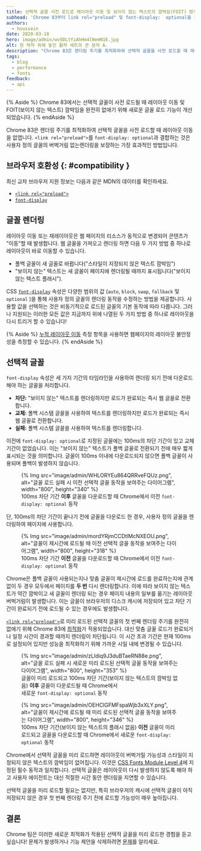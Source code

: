 ```yaml
---
title: 선택적 글꼴 사전 로드로 레이아웃 이동 및 보이지 않는 텍스트의 깜박임(FOIT) 방지
subhead: 'Chrome 83부터 link rel="preload" 및 font-display:  optional을 결합하여 레이아웃 버벅거림을 완전히 제거할 수 있습니다.'
authors:
  - houssein
date: 2020-03-18
hero: image/admin/wv5DLtYiAhHm4lNemN1E.jpg
alt: 흰 탁자 위에 놓인 활자 세트의 큰 문자 A.
description: "Chrome 83은 렌더링 주기를 최적화하여 선택적 글꼴을 사전 로드할 때 레이아웃 이동을 없앱니다. \n<link rel=\"preload\">를 font-display: optional과 결합하는 것은 사용자 정의 글꼴의 버벅거림 없는 렌더링을 보장하는 가장 효과적인 방법입니다."
tags:
  - blog
  - performance
  - fonts
feedback:
  - api
---
```


{% Aside %} Chrome 83에서는 선택적 글꼴이 사전 로드될 때 레이아웃 이동 및 FOIT(보이지 않는 텍스트) 깜박임을 완전히 없애기 위해 새로운 글꼴 로드 기능이 개선되었습니다. {% endAside %}

Chrome 83은 렌더링 주기를 최적화하여 선택적 글꼴을 사전 로드할 때 레이아웃 이동을 없앱니다. `<link rel="preload">`를 `font-display: optional`과 결합하는 것은 사용자 정의 글꼴의 버벅거림 없는렌더링을 보장하는 가장 효과적인 방법입니다.

## 브라우저 호환성 {: #compatibility }

최신 교차 브라우저 지원 정보는 다음과 같은 MDN의 데이터를 확인하세요.

- [`<link rel="preload">`](https://developer.mozilla.org/docs/Web/HTML/Preloading_content#Browser_compatibility)
- [`font-display`](https://developer.mozilla.org/docs/Web/CSS/@font-face/font-display#Browser_compatibility)

## 글꼴 렌더링

레이아웃 이동 또는 재레이아웃은 웹 페이지의 리소스가 동적으로 변경되어 콘텐츠가 "이동"할 때 발생합니다. 웹 글꼴을 가져오고 렌더링 하면 다음 두 가지 방법 중 하나로 레이아웃이 바로 이동할 수 있습니다.

- 폴백 글꼴이 새 글꼴로 바뀝니다("스타일이 지정되지 않은 텍스트 깜박임")
- "보이지 않는" 텍스트는 새 글꼴이 페이지에 렌더링될 때까지 표시됩니다("보이지 않는 텍스트 플래시").

CSS [`font-display`](https://font-display.glitch.me/) 속성은 다양한 범위의 값 (`auto`, `block`, `swap`, `fallback` 및 `optional` )을 통해 사용자 정의 글꼴의 렌더링 동작을 수정하는 방법을 제공합니다. 사용할 값을 선택하는 것은 비동기적으로 로드된 글꼴의 기본 동작에 따라 다릅니다. 그러나 지원되는 이러한 모든 값은 지금까지 위에 나열된 두 가지 방법 중 하나로 레이아웃을 다시 트리거 할 수 있습니다!

{% Aside %} [누적 레이아웃 이동](/cls/) 측정 항목을 사용하면 웹페이지의 레이아웃 불안정성을 측정할 수 있습니다. {% endAside %}

## 선택적 글꼴

`font-display` 속성은 세 가지 기간의 타임라인을 사용하여 렌더링 되기 전에 다운로드해야 하는 글꼴을 처리합니다.

- **차단:** "보이지 않는" 텍스트를 렌더링하지만 로드가 완료되는 즉시 웹 글꼴로 전환합니다.
- **교체:** 폴백 시스템 글꼴을 사용하여 텍스트를 렌더링하지만 로드가 완료되는 즉시 웹 글꼴로 전환합니다.
- **실패:** 폴백 시스템 글꼴을 사용하여 텍스트를 렌더링합니다.

이전에 `font-display: optional`로 지정된 글꼴에는 100ms의 차단 기간이 있고 교체 기간이 없었습니다. 이는 "보이지 않는" 텍스트가 폴백 글꼴로 전환되기 전에 매우 짧게 표시되는 것을 의미합니다. 글꼴이 100ms 이내에 다운로드되지 않으면 폴백 글꼴이 사용되며 폴백이 발생하지 않습니다.

<figure class="w-figure">{% Img src="image/admin/WHLORYEu864QRRveFQUz.png", alt="글꼴 로드 실패 시 이전 선택적 글꼴 동작을 보여주는 다이어그램", width="800", height="340" %}<figcaption class="w-figcaption"> 100ms 차단 기간 <b>이후</b> 글꼴을 다운로드할 때 Chrome에서 이전 <code>font-display: optional</code> 동작 </figcaption></figure>

단, 100ms의 차단 기간이 끝나기 전에 글꼴을 다운로드 한 경우, 사용자 정의 글꼴을 렌더링하여 페이지에 사용합니다.

<figure class="w-figure">{% Img src="image/admin/mordYRjmCCDtlMcNXEOU.png", alt="글꼴이 제시간에 로드될 때 이전 선택적 글꼴 동작을 보여주는 다이어그램", width="800", height="318" %}<figcaption class="w-figcaption"> 100ms 차단 기간 <b>이전</b> 글꼴을 다운로드할 때 Chrome에서 이전 <code>font-display: optional</code> 동작</figcaption></figure>

Chrome은 폴백 글꼴이 사용되는지나 맞춤 글꼴이 제시간에 로드를 완료하는지에 관계없이 두 경우 모두에서 페이지를 **두 번** 다시 렌더링합니다. 이에 따라 보이지 않는 텍스트가 약간 깜박이고 새 글꼴이 렌더링 되는 경우 페이지 내용의 일부를 옮기는 레이아웃 버벅거림이 발생합니다. 이는 글꼴이 브라우저의 디스크 캐시에 저장되어 있고 차단 기간이 완료되기 전에 로드될 수 있는 경우에도 발생합니다.

[`<link rel="preload'>`](/codelab-preload-web-fonts/)로 미리 로드된 선택적 글꼴의 첫 번째 렌더링 주기를 완전히 없애기 위해 Chrome 83에 [최적화](https://bugs.chromium.org/p/chromium/issues/detail?id=1040632)가 적용되었습니다. 대신 맞춤 글꼴 로드가 완료되거나 일정 시간이 경과할 때까지 렌더링이 차단됩니다. 이 시간 초과 기간은 현재 100ms로 설정되어 있지만 성능을 최적화하기 위해 가까운 시일 내에 변경될 수 있습니다.

<figure class="w-figure">{% Img src="image/admin/zLldiq9J3duBTaeRN88e.png", alt="글꼴 로드 실패 시 새로운 미리 로드된 선택적 글꼴 동작을 보여주는 다이어그램", width="800", height="353" %} <figcaption class="w-figcaption"> 글꼴이 미리 로드되고 100ms 차단 기간(보이지 않는 텍스트의 깜박임 없음) <b>이후</b> 글꼴이 다운로드될 때 Chrome에서 <figcaption class="w-figcaption"> 새로운 <code>font-display: optional</code> 동작 </figcaption></figcaption></figure>

<figure class="w-figure">{% Img src="image/admin/OEHClGFMFspaWjb3xXLY.png", alt="글꼴이 제시간에 로드될 때 미리 로드된 선택적 글꼴 동작을 보여주는 다이어그램", width="800", height="346" %}<figcaption class="w-figcaption"> 100ms 차단 기간(보이지 않는 텍스트의 플래시 없음) <b>이전</b> 글꼴이 미리 로드되고 글꼴을 다운로드할 때 Chrome에서 새로운 <code>font-display: optional</code> 동작</figcaption></figure>

Chrome에서 선택적 글꼴을 미리 로드하면 레이아웃이 버벅거릴 가능성과 스타일이 지정되지 않은 텍스트의 깜박임이 없어집니다. 이것은 [CSS Fonts Module Level 4](https://drafts.csswg.org/css-fonts-4/#valdef-font-face-font-display-optional)에 지정된 필수 동작과 일치합니다. 선택적 글꼴은 레이아웃이 다시 발생하지 않도록 해야 하고 사용자 에이전트는 대신 적절한 시간 동안 렌더링을 지연할 수 있습니다.

선택적 글꼴을 미리 로드할 필요는 없지만, 특히 브라우저의 캐시에 선택적 글꼴이 아직 저장되지 않은 경우 첫 번째 렌더링 주기 전에 로드할 가능성이 매우 높아집니다.

## 결론

Chrome 팀은 이러한 새로운 최적화가 적용된 선택적 글꼴을 미리 로드한 경험을 듣고 싶습니다! 문제가 발생하거나 기능 제안을 삭제하려면 [문제](https://bugs.chromium.org/p/chromium/issues/entry)를 알리세요.
